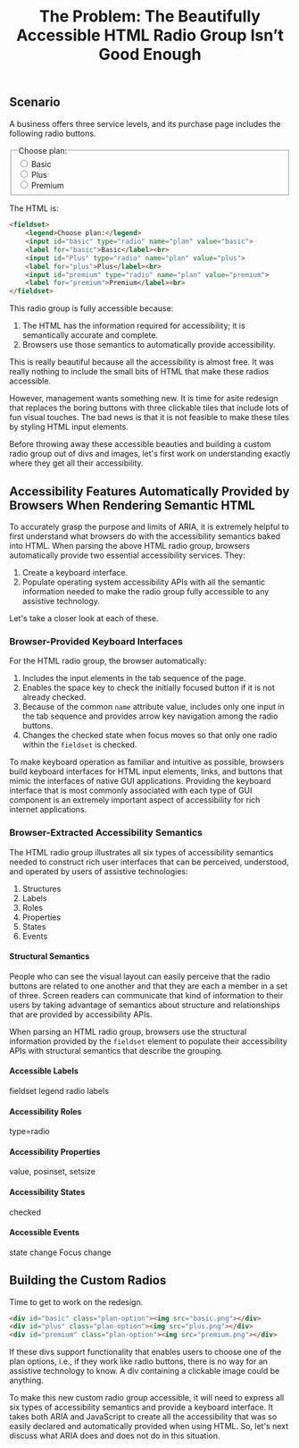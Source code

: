 ﻿---
title: "The Problem: The Beautifully Accessible HTML Radio Group Isn’t Good Enough"
nav_title: "The Problem"
order: 2
status: editors-draft
editors:
  - Matt King (Facebook)
  - Judy Brewer: "https://www.w3.org/People/Brewer/"
contributors:
  - The Education and Outreach Working Group (<a href="https://www.w3.org/WAI/EO/">EOWG</a>)
  - The ARIA Working Group (<a href="https://www.w3.org/WAI/ARIA/">ARIA</a>)
support: Developed with support from the <a href="https://www.w3.org/WAI/WCAGTA/">U.S. Access Board, WCAG TA Project, Task 2</a>.
---

## Scenario

A business offers three service levels, and its purchase page includes the following radio buttons.

<fieldset>
    <legend>Choose plan:</legend>
    <input id="basic" type="radio" name="plan" value="basic"/>
    <label for="basic">Basic</label><br>
    <input id="Plus" type="radio" name="plan" value="plus"/>
    <label for="plus">Plus</label><br>
    <input id="premium" type="radio" name="plan" value="premium"/>
    <label for="premium">Premium</label><br>
</fieldset>

The HTML is:

~~~ html
<fieldset>
    <legend>Choose plan:</legend>
    <input id="basic" type="radio" name="plan" value="basic">
    <label for="basic">Basic</label><br>
    <input id="Plus" type="radio" name="plan" value="plus">
    <label for="plus">Plus</label><br>
    <input id="premium" type="radio" name="plan" value="premium">
    <label for="premium">Premium</label><br>
</fieldset>
~~~

This radio group is fully accessible because:

1. The HTML has the information required for accessibility; it is semantically accurate and complete.
2. Browsers use those semantics to automatically provide accessibility.

This is really beautiful because all the accessibility is almost free.
It was really nothing to include the small bits of HTML that make these radios accessible.

However, management wants something new.
It is time for asite redesign that replaces the boring buttons with three clickable tiles that include lots of fun visual touches.
The bad news is that it is not feasible to make these tiles by styling HTML input elements.

Before throwing away these accessible beauties and building a custom radio group out of divs and images,
let's first work on understanding exactly where they get all their accessibility.

## Accessibility Features Automatically Provided by Browsers When Rendering Semantic HTML

To accurately grasp the purpose and limits of ARIA, it is extremely helpful to first understand what browsers do with the accessibility semantics baked into HTML. When parsing the above HTML radio group, browsers automatically provide two essential accessibility services. They:

1. Create a keyboard interface.
2. Populate operating system accessibility APIs with all the semantic information needed to make the radio group fully accessible to any assistive technology.

Let's take a closer look at each of these.

### Browser-Provided Keyboard Interfaces

For the HTML radio group, the browser automatically:

1. Includes the input elements in the tab sequence of the page.
2. Enables the space key to check the initially focused button if it is not already checked.
3. Because of the common `name` attribute value, includes only one input in the tab sequence and provides arrow key navigation among the radio buttons.
4. Changes the checked state when focus moves so that only one radio within the `fieldset` is checked.

To make keyboard operation as familiar and intuitive as possible, browsers build keyboard interfaces for HTML input elements, links, and buttons that mimic the interfaces of native GUI applications.
Providing the keyboard interface that is most commonly associated with each type of GUI component is an extremely important aspect of accessibility for rich internet applications.

### Browser-Extracted Accessibility Semantics

The HTML radio group illustrates all six types of accessibility semantics needed to construct rich user interfaces that can be perceived, understood, and operated by users of assistive technologies:

1. Structures
2. Labels
3. Roles
4. Properties
5. States
6. Events

#### Structural Semantics

People who can see the visual layout can easily perceive that the radio buttons are related to one another and that they are each a member in a set of three.
Screen readers can communicate that kind of information to their users by taking advantage of semantics about structure and relationships that are provided by accessibility APIs.

When parsing an HTML radio group, browsers use the structural information provided by the `fieldset` element to populate their accessibility APIs with structural semantics that describe the grouping.

#### Accessible Labels

fieldset legend
radio labels

#### Accessibility Roles

type=radio

#### Accessibility Properties

value, posinset, setsize

#### Accessibility States

checked

#### Accessible Events

state change
Focus change

## Building the Custom Radios

Time to get to work on the redesign.

~~~ html
<div id="basic" class="plan-option"><img src="basic.png"></div>
<div id="plus" class="plan-option"><img src="plus.png"></div>
<div id="premium" class="plan-option"><img src="premium.png"></div>
~~~

If these divs support functionality that enables users to choose one of the plan options, i.e., if they work like radio buttons, there is no way for an assistive technology to know. A div containing a clickable image could be anything.

To make this new custom radio group accessible, it will need to express all six types of accessibility semantics and provide a keyboard interface.
It takes both ARIA and JavaScript to create all the accessibility that was so easily declared and automatically provided when using HTML.
So, let's next discuss what ARIA does and does not do in this situation.
